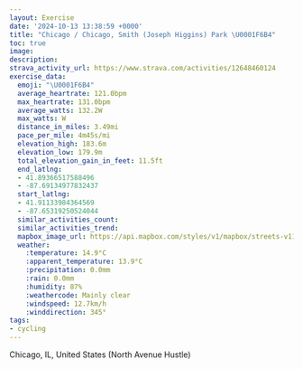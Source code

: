 ```yaml
---
layout: Exercise
date: '2024-10-13 13:38:59 +0000'
title: "Chicago / Chicago, Smith (Joseph Higgins) Park \U0001F6B4"
toc: true
image:
description:
strava_activity_url: https://www.strava.com/activities/12648460124
exercise_data:
  emoji: "\U0001F6B4"
  average_heartrate: 121.0bpm
  max_heartrate: 131.0bpm
  average_watts: 132.2W
  max_watts: W
  distance_in_miles: 3.49mi
  pace_per_mile: 4m45s/mi
  elevation_high: 183.6m
  elevation_low: 179.9m
  total_elevation_gain_in_feet: 11.5ft
  end_latlng:
  - 41.89366517588496
  - -87.69134977832437
  start_latlng:
  - 41.91133984364569
  - -87.65319250524044
  similar_activities_count:
  similar_activities_trend:
  mapbox_image_url: https://api.mapbox.com/styles/v1/mapbox/streets-v11/static/path-5+787af2-1.0(yux~Fbh_vODlWB~BB%7C%40DhMFpGG%7C%40%3F~CHlINpb%40NjYBxA%40VDNH%3F%60%40URGx%40G~%40EzTQfDAlGItCArKMxIGhp%40m%40bA%3Fd%40FJHBHDt%40AdJXvp%40E%7C%40Kl%40gBzF),pin-s-s+e5b22e(-87.65586,41.91085),pin-s-f+89ae00(-87.68896000000001,41.89131999999999)/auto/800x800?access_token=pk.eyJ1Ijoiam9zaGJlY2ttYW4iLCJhIjoiY205eWR2aDd1MWZ6djJrbXc4a3M0bWZleiJ9.XiG9OWkNcZk2QzjJbxLB4A
  weather:
    :temperature: 14.9°C
    :apparent_temperature: 13.9°C
    :precipitation: 0.0mm
    :rain: 0.0mm
    :humidity: 87%
    :weathercode: Mainly clear
    :windspeed: 12.7km/h
    :winddirection: 345°
tags:
- cycling
---
```

Chicago, IL, United States (North Avenue Hustle)
